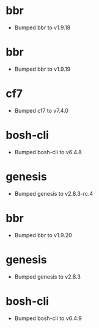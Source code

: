
# bbr

- Bumped bbr to v1.9.18

# bbr

- Bumped bbr to v1.9.19

# cf7

- Bumped cf7 to v7.4.0

# bosh-cli

- Bumped bosh-cli to v6.4.8

# genesis

- Bumped genesis to v2.8.3-rc.4

# bbr

- Bumped bbr to v1.9.20

# genesis

- Bumped genesis to v2.8.3

# bosh-cli

- Bumped bosh-cli to v6.4.9

